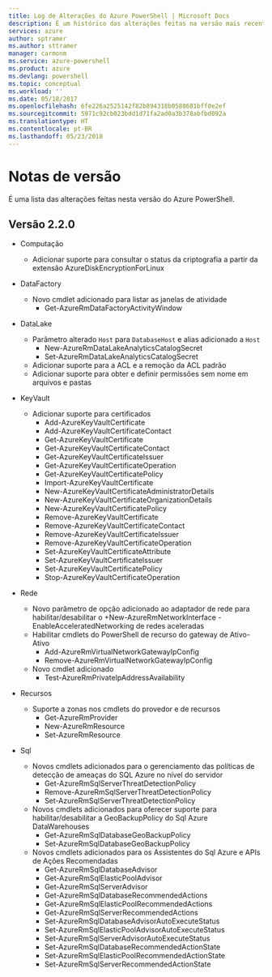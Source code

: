 ```yaml
---
title: Log de Alterações do Azure PowerShell | Microsoft Docs
description: É um histórico das alterações feitas na versão mais recente do Azure PowerShell.
services: azure
author: sptramer
ms.author: sttramer
manager: carmonm
ms.service: azure-powershell
ms.product: azure
ms.devlang: powershell
ms.topic: conceptual
ms.workload: ''
ms.date: 05/18/2017
ms.openlocfilehash: 6fe226a2525142f82b894318b0588681bff0e2ef
ms.sourcegitcommit: 5971c92cb023bdd1d71fa2ad0a3b378abfbd092a
ms.translationtype: HT
ms.contentlocale: pt-BR
ms.lasthandoff: 05/23/2018
---
```

# <a name="release-notes"></a>Notas de versão

É uma lista das alterações feitas nesta versão do Azure PowerShell.

## <a name="version-220"></a>Versão 2.2.0
* Computação
  - Adicionar suporte para consultar o status da criptografia a partir da extensão AzureDiskEncryptionForLinux
* DataFactory
  - Novo cmdlet adicionado para listar as janelas de atividade
    + Get-AzureRmDataFactoryActivityWindow
* DataLake
  - Parâmetro alterado `Host` para `DatabaseHost` e alias adicionado a `Host`
    + New-AzureRmDataLakeAnalyticsCatalogSecret
    + Set-AzureRmDataLakeAnalyticsCatalogSecret
  - Adicionar suporte para a ACL e a remoção da ACL padrão
  - Adicionar suporte para obter e definir permissões sem nome em arquivos e pastas
* KeyVault
  - Adicionar suporte para certificados
    + Add-AzureKeyVaultCertificate
    + Add-AzureKeyVaultCertificateContact
    + Get-AzureKeyVaultCertificate
    + Get-AzureKeyVaultCertificateContact
    + Get-AzureKeyVaultCertificateIssuer
    + Get-AzureKeyVaultCertificateOperation
    + Get-AzureKeyVaultCertificatePolicy
    + Import-AzureKeyVaultCertificate
    + New-AzureKeyVaultCertificateAdministratorDetails
    + New-AzureKeyVaultCertificateOrganizationDetails
    + New-AzureKeyVaultCertificatePolicy
    + Remove-AzureKeyVaultCertificate
    + Remove-AzureKeyVaultCertificateContact
    + Remove-AzureKeyVaultCertificateIssuer
    + Remove-AzureKeyVaultCertificateOperation
    + Set-AzureKeyVaultCertificateAttribute
    + Set-AzureKeyVaultCertificateIssuer
    + Set-AzureKeyVaultCertificatePolicy
    + Stop-AzureKeyVaultCertificateOperation
* Rede

  - Novo parâmetro de opção adicionado ao adaptador de rede para habilitar/desabilitar o +New-AzureRmNetworkInterface -EnableAcceleratedNetworking de redes aceleradas
  - Habilitar cmdlets do PowerShell de recurso do gateway de Ativo-Ativo
    + Add-AzureRmVirtualNetworkGatewayIpConfig
    + Remove-AzureRmVirtualNetworkGatewayIpConfig
  - Novo cmdlet adicionado
    + Test-AzureRmPrivateIpAddressAvailability
* Recursos
  - Suporte a zonas nos cmdlets do provedor e de recursos
    + Get-AzureRmProvider
    + New-AzureRmResource
    + Set-AzureRmResource
* Sql
  - Novos cmdlets adicionados para o gerenciamento das políticas de detecção de ameaças do SQL Azure no nível do servidor
    + Get-AzureRmSqlServerThreatDetectionPolicy
    + Remove-AzureRmSqlServerThreatDetectionPolicy
    + Set-AzureRmSqlServerThreatDetectionPolicy
  - Novos cmdlets adicionados para oferecer suporte para habilitar/desabilitar a GeoBackupPolicy do Sql Azure DataWarehouses
    + Get-AzureRmSqlDatabaseGeoBackupPolicy
    + Set-AzureRmSqlDatabaseGeoBackupPolicy
  - Novos cmdlets adicionados para os Assistentes do Sql Azure e APIs de Ações Recomendadas
    + Get-AzureRmSqlDatabaseAdvisor
    + Get-AzureRmSqlElasticPoolAdvisor
    + Get-AzureRmSqlServerAdvisor
    + Get-AzureRmSqlDatabaseRecommendedActions
    + Get-AzureRmSqlElasticPoolRecommendedActions
    + Get-AzureRmSqlServerRecommendedActions
    + Set-AzureRmSqlDatabaseAdvisorAutoExecuteStatus
    + Set-AzureRmSqlElasticPoolAdvisorAutoExecuteStatus
    + Set-AzureRmSqlServerAdvisorAutoExecuteStatus
    + Set-AzureRmSqlDatabaseRecommendedActionState
    + Set-AzureRmSqlElasticPoolRecommendedActionState
    + Set-AzureRmSqlServerRecommendedActionState

